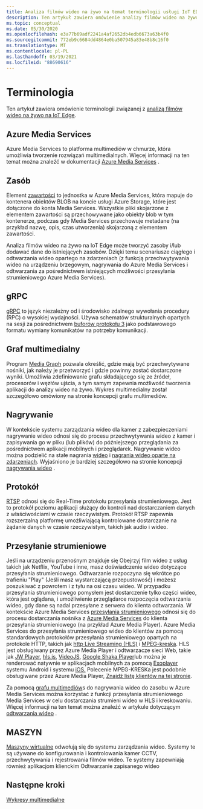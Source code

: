 ```yaml
---
title: Analiza filmów wideo na żywo na temat terminologii usługi IoT EDG — Azure
description: Ten artykuł zawiera omówienie analizy filmów wideo na żywo na IoT Edge terminologii.
ms.topic: conceptual
ms.date: 05/30/2020
ms.openlocfilehash: e3a77b69adf2241a4af2652db4edb6673a63b4f0
ms.sourcegitcommit: 772eb9c6684dd4864e0ba507945a83e48b8c16f0
ms.translationtype: MT
ms.contentlocale: pl-PL
ms.lasthandoff: 03/19/2021
ms.locfileid: "88690616"
---
```

# <a name="terminology"></a>Terminologia

Ten artykuł zawiera omówienie terminologii związanej z [analizą filmów wideo na żywo na IoT Edge](overview.md).

## <a name="azure-media-services"></a>Azure Media Services

Azure Media Services to platforma multimediów w chmurze, która umożliwia tworzenie rozwiązań multimedialnych. Więcej informacji na ten temat można znaleźć w dokumentacji [Azure Media Services](../latest/media-services-overview.md) .

## <a name="asset"></a>Zasób

Element [zawartości](../latest/assets-concept.md) to jednostka w Azure Media Services, która mapuje do kontenera obiektów BLOB na koncie usługi Azure Storage, które jest dołączone do konta Media Services. Wszystkie pliki skojarzone z elementem zawartości są przechowywane jako obiekty blob w tym kontenerze, podczas gdy Media Services przechowuje metadane (na przykład nazwę, opis, czas utworzenia) skojarzoną z elementem zawartości.

Analiza filmów wideo na żywo na IoT Edge może tworzyć zasoby i/lub dodawać dane do istniejących zasobów. Dzięki temu scenariusze ciągłego i odtwarzania wideo opartego na zdarzeniach (z funkcją przechwytywania wideo na urządzeniu brzegowym, nagrywania do Azure Media Services i odtwarzania za pośrednictwem istniejących możliwości przesyłania strumieniowego Azure Media Services).

## <a name="grpc"></a>gRPC

[gRPC](https://grpc.io/docs/guides/) to język niezależny od i środowisko zdalnego wywołania procedury (RPC) o wysokiej wydajności. Używa schematów strukturalnych opartych na sesji za pośrednictwem [buforów protokołu 3](https://developers.google.com/protocol-buffers/docs/proto3) jako podstawowego formatu wymiany komunikatów na potrzeby komunikacji.

## <a name="media-graph"></a>Graf multimedialny

Program [Media Graph](media-graph-concept.md) pozwala określić, gdzie mają być przechwytywane nośniki, jak należy je przetworzyć i gdzie powinny zostać dostarczone wyniki. Umożliwia zdefiniowanie grafu składającego się ze źródeł, procesorów i węzłów ujścia, a tym samym zapewnia możliwość tworzenia aplikacji do analizy wideo na żywo. Wykres multimedialny został szczegółowo omówiony na stronie koncepcji grafu multimediów.

## <a name="recording"></a>Nagrywanie

W kontekście systemu zarządzania wideo dla kamer z zabezpieczeniami nagrywanie wideo odnosi się do procesu przechwytywania wideo z kamer i zapisywania go w pliku (lub plików) do późniejszego przeglądania za pośrednictwem aplikacji mobilnych i przeglądarek. Nagrywanie wideo można podzielić na stałe nagrania [wideo](continuous-video-recording-concept.md) i [nagrania wideo oparte na zdarzeniach](event-based-video-recording-concept.md). Wyjaśniono je bardziej szczegółowo na stronie koncepcji [nagrywania wideo](video-recording-concept.md) .

## <a name="rtsp"></a>Protokół

[RTSP](https://tools.ietf.org/html/rfc2326) odnosi się do Real-Time protokołu przesyłania strumieniowego. Jest to protokół poziomu aplikacji służący do kontroli nad dostarczaniem danych z właściwościami w czasie rzeczywistym. Protokół RTSP zapewnia rozszerzalną platformę umożliwiającą kontrolowane dostarczanie na żądanie danych w czasie rzeczywistym, takich jak audio i wideo. 

## <a name="streaming"></a>Przesyłanie strumieniowe

Jeśli na urządzeniu przenośnym znajduje się Obejrzyj film wideo z usług takich jak Netflix, YouTube i inne, masz doświadczenie wideo dotyczące przesyłania strumieniowego. Odtwarzanie rozpoczyna się wkrótce po trafieniu "Play" (Jeśli masz wystarczającą przepustowość) i możesz poszukiwać z powrotem i z tyłu na osi czasu wideo. W przypadku przesyłania strumieniowego pomysłem jest dostarczenie tylko części wideo, która jest oglądana, i umożliwienie przeglądarce rozpoczęcia odtwarzania wideo, gdy dane są nadal przesyłane z serwera do klienta odtwarzania. W kontekście Azure Media Services [przesyłania strumieniowego](https://en.wikipedia.org/wiki/Streaming_media) odnosi się do procesu dostarczania nośnika z [Azure Media Services](../azure-media-player/azure-media-player-overview.md) do klienta przesyłania strumieniowego (na przykład Azure Media Player). Azure Media Services do przesyłania strumieniowego wideo do klientów za pomocą standardowych protokołów przesyłania strumieniowego opartych na protokole HTTP, takich jak [http Live Streaming (HLS)](https://developer.apple.com/streaming/) i [MPEG-kreska](https://dashif.org/about/). HLS jest obsługiwany przez Azure Media Player i odtwarzacze sieci Web, takie jak [JW Player](https://www.jwplayer.com/), [hls.js](https://github.com/video-dev/hls.js/), [VideoJS](https://videojs.com/), [Google Shaka Player](https://github.com/google/shaka-player)lub można je renderować natywnie w aplikacjach mobilnych za pomocą [Exoplayer](https://github.com/google/ExoPlayer) systemu Android i systemu [iOS.](https://developer.apple.com/av-foundation/) Polecenie MPEG-KRESKa jest podobnie obsługiwane przez Azure Media Player, [Znajdź listę klientów na tej stronie](https://dashif.org/clients/). 

Za pomocą [grafu multimediów](#media-graph)s do nagrywania wideo do zasobu w Azure Media Services można korzystać z funkcji przesyłania strumieniowego Media Services w celu dostarczania strumieni wideo w HLS i kreskowaniu. Więcej informacji na ten temat można znaleźć w artykule dotyczącym [odtwarzania wideo](video-playback-concept.md) .

## <a name="vms"></a>MASZYN

[Maszyny wirtualne](https://en.wikipedia.org/wiki/Video_management_system) odwołują się do systemu zarządzania wideo. Systemy te są używane do konfigurowania i kontrolowania kamer CCTV, przechwytywania i rejestrowania filmów wideo. Te systemy zapewniają również aplikacjom klienckim Odtwarzanie zapisanego wideo

## <a name="next-steps"></a>Następne kroki

[Wykresy multimedialne](media-graph-concept.md)
